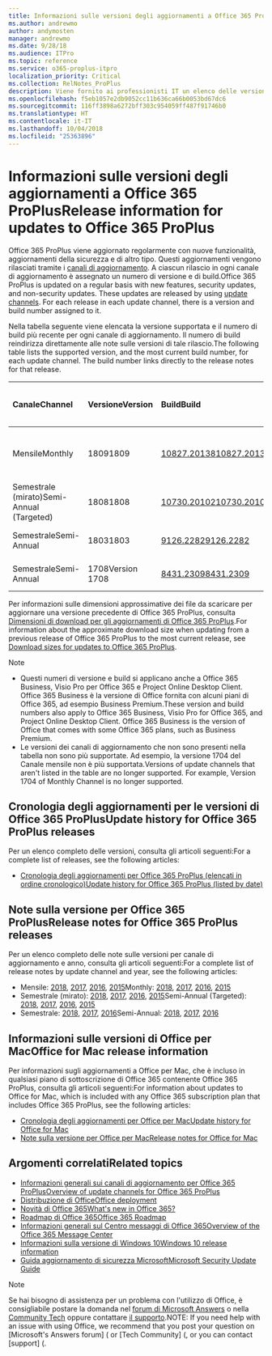 ```yaml
---
title: Informazioni sulle versioni degli aggiornamenti a Office 365 ProPlus
ms.author: andrewmo
author: andymosten
manager: andrewmo
ms.date: 9/28/18
ms.audience: ITPro
ms.topic: reference
ms.service: o365-proplus-itpro
localization_priority: Critical
ms.collection: RelNotes_ProPlus
description: Viene fornito ai professionisti IT un elenco delle versioni più recenti per Office 365 ProPlus per ciascun canale di aggiornamenti e collegamenti alle note sulle versioni e alla cronologia degli aggiornamenti
ms.openlocfilehash: f5eb1057e2db9052cc11b636ca66b0053bd67dc6
ms.sourcegitcommit: 116ff3898a6272bff303c954059ff487f91746b0
ms.translationtype: HT
ms.contentlocale: it-IT
ms.lasthandoff: 10/04/2018
ms.locfileid: "25363896"
---
```

# <a name="release-information-for-updates-to-office-365-proplus"></a><span data-ttu-id="85976-103">Informazioni sulle versioni degli aggiornamenti a Office 365 ProPlus</span><span class="sxs-lookup"><span data-stu-id="85976-103">Release information for updates to Office 365 ProPlus</span></span>

<span data-ttu-id="85976-p101">Office 365 ProPlus viene aggiornato regolarmente con nuove funzionalità, aggiornamenti della sicurezza e di altro tipo. Questi aggiornamenti vengono rilasciati tramite i [canali di aggiornamento](https://docs.microsoft.com/DeployOffice/overview-of-update-channels-for-office-365-proplus). A ciascun rilascio in ogni canale di aggiornamento è assegnato un numero di versione e di build.</span><span class="sxs-lookup"><span data-stu-id="85976-p101">Office 365 ProPlus is updated on a regular basis with new features, security updates, and non-security updates. These updates are released by using [update channels](https://docs.microsoft.com/DeployOffice/overview-of-update-channels-for-office-365-proplus). For each release in each update channel, there is a version and build number assigned to it.</span></span> 

<span data-ttu-id="85976-p102">Nella tabella seguente viene elencata la versione supportata e il numero di build più recente per ogni canale di aggiornamento. Il numero di build reindirizza direttamente alle note sulle versioni di tale rilascio.</span><span class="sxs-lookup"><span data-stu-id="85976-p102">The following table lists the supported version, and the most current build number, for each update channel. The build number links directly to the release notes for that release.</span></span> 

  
|<span data-ttu-id="85976-109">**Canale**</span><span class="sxs-lookup"><span data-stu-id="85976-109">**Channel**</span></span>|<span data-ttu-id="85976-110">**Versione**</span><span class="sxs-lookup"><span data-stu-id="85976-110">**Version**</span></span>|<span data-ttu-id="85976-111">**Build**</span><span class="sxs-lookup"><span data-stu-id="85976-111">**Build**</span></span>|<span data-ttu-id="85976-112">**Data di rilascio**</span><span class="sxs-lookup"><span data-stu-id="85976-112">**Release date**</span></span>|<span data-ttu-id="85976-113">**Versione supportata fino a**</span><span class="sxs-lookup"><span data-stu-id="85976-113">**Version supported until**</span></span>|
|:-----|:-----|:-----|:-----|:-----|
|<span data-ttu-id="85976-114">Mensile</span><span class="sxs-lookup"><span data-stu-id="85976-114">Monthly</span></span>  <br/> |<span data-ttu-id="85976-115">1809</span><span class="sxs-lookup"><span data-stu-id="85976-115">1809</span></span>  <br/> |[<span data-ttu-id="85976-116">10827.20138</span><span class="sxs-lookup"><span data-stu-id="85976-116">10827.20138</span></span>](monthly-channel-2018.md#version-1809-september-27)  <br/> | <span data-ttu-id="85976-117">27 settembre 2018</span><span class="sxs-lookup"><span data-stu-id="85976-117">September 27, 2018</span></span>  <br/> |<span data-ttu-id="85976-118">Viene rilasciata la versione 1810</span><span class="sxs-lookup"><span data-stu-id="85976-118">Version 1808 is released</span></span> <br/>|
|<span data-ttu-id="85976-119">Semestrale (mirato)</span><span class="sxs-lookup"><span data-stu-id="85976-119">Semi-Annual (Targeted)</span></span>  <br/> |<span data-ttu-id="85976-120">1808</span><span class="sxs-lookup"><span data-stu-id="85976-120">1808</span></span>  <br/> |[<span data-ttu-id="85976-121">10730.20102</span><span class="sxs-lookup"><span data-stu-id="85976-121">10730.20102</span></span>](semi-annual-channel-targeted-2018.md#version-1808-September-11)  <br/> | <span data-ttu-id="85976-122">11 settembre 2018</span><span class="sxs-lookup"><span data-stu-id="85976-122">September 11, 2018</span></span>  <br/> | <span data-ttu-id="85976-123">13 marzo 2019</span><span class="sxs-lookup"><span data-stu-id="85976-123">March 13, 2019</span></span> <br/>|
|<span data-ttu-id="85976-124">Semestrale</span><span class="sxs-lookup"><span data-stu-id="85976-124">Semi-Annual</span></span> <br/> |<span data-ttu-id="85976-125">1803</span><span class="sxs-lookup"><span data-stu-id="85976-125">1803</span></span>  <br/> | [<span data-ttu-id="85976-126">9126.2282</span><span class="sxs-lookup"><span data-stu-id="85976-126">9126.2282</span></span>](semi-annual-channel-2018.md#version-1803-september-11) <br/> | <span data-ttu-id="85976-127">11 settembre 2018</span><span class="sxs-lookup"><span data-stu-id="85976-127">September 11, 2018</span></span>  <br/> | <span data-ttu-id="85976-128">10 settembre 2019</span><span class="sxs-lookup"><span data-stu-id="85976-128">September 10, 2019</span></span> <br/>|
|<span data-ttu-id="85976-129">Semestrale</span><span class="sxs-lookup"><span data-stu-id="85976-129">Semi-Annual</span></span> <br/> |<span data-ttu-id="85976-130">1708</span><span class="sxs-lookup"><span data-stu-id="85976-130">Version 1708</span></span>  <br/> |[<span data-ttu-id="85976-131">8431.2309</span><span class="sxs-lookup"><span data-stu-id="85976-131">8431.2309</span></span>](semi-annual-channel-2018.md#version-1708-september-11)  <br/> | <span data-ttu-id="85976-132">11 settembre 2018</span><span class="sxs-lookup"><span data-stu-id="85976-132">September 11, 2018</span></span>  <br/> | <span data-ttu-id="85976-133">13 marzo 2019</span><span class="sxs-lookup"><span data-stu-id="85976-133">March 13, 2019</span></span> <br/>|

<span data-ttu-id="85976-134">Per informazioni sulle dimensioni approssimative dei file da scaricare per aggiornare una versione precedente di Office 365 ProPlus, consulta [Dimensioni di download per gli aggiornamenti di Office 365 ProPlus](download-sizes-office365-proplus-updates.md).</span><span class="sxs-lookup"><span data-stu-id="85976-134">For information about the approximate download size when updating from a previous release of Office 365 ProPlus to the most current release, see [Download sizes for updates to Office 365 ProPlus](download-sizes-office365-proplus-updates.md).</span></span>

> [!NOTE]
> - <span data-ttu-id="85976-p103">Questi numeri di versione e build si applicano anche a Office 365 Business, Visio Pro per Office 365 e Project Online Desktop Client. Office 365 Business è la versione di Office fornita con alcuni piani di Office 365, ad esempio Business Premium.</span><span class="sxs-lookup"><span data-stu-id="85976-p103">These version and build numbers also apply to Office 365 Business, Visio Pro for Office 365, and Project Online Desktop Client. Office 365 Business is the version of Office that comes with some Office 365 plans, such as Business Premium.</span></span>
> - <span data-ttu-id="85976-p104">Le versioni dei canali di aggiornamento che non sono presenti nella tabella non sono più supportate. Ad esempio, la versione 1704 del Canale mensile non è più supportata.</span><span class="sxs-lookup"><span data-stu-id="85976-p104">Versions of update channels that aren't listed in the table are no longer supported. For example, Version 1704 of Monthly Channel is no longer supported.</span></span> 


## <a name="update-history-for-office-365-proplus-releases"></a><span data-ttu-id="85976-139">Cronologia degli aggiornamenti per le versioni di Office 365 ProPlus</span><span class="sxs-lookup"><span data-stu-id="85976-139">Update history for Office 365 ProPlus releases</span></span>

<span data-ttu-id="85976-140">Per un elenco completo delle versioni, consulta gli articoli seguenti:</span><span class="sxs-lookup"><span data-stu-id="85976-140">For a complete list of releases, see the following articles:</span></span>
 - [<span data-ttu-id="85976-141">Cronologia degli aggiornamenti per Office 365 ProPlus (elencati in ordine cronologico)</span><span class="sxs-lookup"><span data-stu-id="85976-141">Update history for Office 365 ProPlus (listed by date)</span></span>](update-history-office365-proplus-by-date.md)

## <a name="release-notes-for-office-365-proplus-releases"></a><span data-ttu-id="85976-142">Note sulla versione per Office 365 ProPlus</span><span class="sxs-lookup"><span data-stu-id="85976-142">Release notes for Office 365 ProPlus releases</span></span>

<span data-ttu-id="85976-143">Per un elenco completo delle note sulle versioni per canale di aggiornamento e anno, consulta gli articoli seguenti:</span><span class="sxs-lookup"><span data-stu-id="85976-143">For a complete list of release notes by update channel and year, see the following articles:</span></span>
 - <span data-ttu-id="85976-144">Mensile: [2018](monthly-channel-2018.md), [2017](monthly-channel-2017.md), [2016](monthly-channel-2016.md), [2015](monthly-channel-2015.md)</span><span class="sxs-lookup"><span data-stu-id="85976-144">Monthly: [2018](monthly-channel-2018.md), [2017](monthly-channel-2017.md), [2016](monthly-channel-2016.md), [2015](monthly-channel-2015.md)</span></span>
 - <span data-ttu-id="85976-145">Semestrale (mirato): [2018](semi-annual-channel-targeted-2018.md), [2017](semi-annual-channel-targeted-2017.md), [2016](semi-annual-channel-targeted-2016.md), [2015](semi-annual-channel-targeted-2015.md)</span><span class="sxs-lookup"><span data-stu-id="85976-145">Semi-Annual (Targeted): [2018](semi-annual-channel-targeted-2018.md), [2017](semi-annual-channel-targeted-2017.md), [2016](semi-annual-channel-targeted-2016.md), [2015](semi-annual-channel-targeted-2015.md)</span></span>
 - <span data-ttu-id="85976-146">Semestrale: [2018](semi-annual-channel-2018.md), [2017](semi-annual-channel-2017.md), [2016](semi-annual-channel-2016.md)</span><span class="sxs-lookup"><span data-stu-id="85976-146">Semi-Annual: [2018](semi-annual-channel-2018.md), [2017](semi-annual-channel-2017.md), [2016](semi-annual-channel-2016.md)</span></span>

## <a name="office-for-mac-release-information"></a><span data-ttu-id="85976-147">Informazioni sulle versioni di Office per Mac</span><span class="sxs-lookup"><span data-stu-id="85976-147">Office for Mac release information</span></span>

<span data-ttu-id="85976-148">Per informazioni sugli aggiornamenti a Office per Mac, che è incluso in qualsiasi piano di sottoscrizione di Office 365 contenente Office 365 ProPlus, consulta gli articoli seguenti:</span><span class="sxs-lookup"><span data-stu-id="85976-148">For information about updates to Office for Mac, which is included with any Office 365 subscription plan that includes Office 365 ProPlus, see the following articles:</span></span>
 - [<span data-ttu-id="85976-149">Cronologia degli aggiornamenti per Office per Mac</span><span class="sxs-lookup"><span data-stu-id="85976-149">Update history for Office for Mac</span></span>](update-history-office-for-mac.md)
 - [<span data-ttu-id="85976-150">Note sulla versione per Office per Mac</span><span class="sxs-lookup"><span data-stu-id="85976-150">Release notes for Office for Mac</span></span>](release-notes-office-for-mac.md)


## <a name="related-topics"></a><span data-ttu-id="85976-151">Argomenti correlati</span><span class="sxs-lookup"><span data-stu-id="85976-151">Related topics</span></span>

- [<span data-ttu-id="85976-152">Informazioni generali sui canali di aggiornamento per Office 365 ProPlus</span><span class="sxs-lookup"><span data-stu-id="85976-152">Overview of update channels for Office 365 ProPlus</span></span>](https://docs.microsoft.com/DeployOffice/overview-of-update-channels-for-office-365-proplus)
- [<span data-ttu-id="85976-153">Distribuzione di Office</span><span class="sxs-lookup"><span data-stu-id="85976-153">Office deployment</span></span>](https://docs.microsoft.com/deployoffice/)
- [<span data-ttu-id="85976-154">Novità di Office 365</span><span class="sxs-lookup"><span data-stu-id="85976-154">What's new in Office 365?</span></span>](https://support.office.com/article/95c8d81d-08ba-42c1-914f-bca4603e1426)
- [<span data-ttu-id="85976-155">Roadmap di Office 365</span><span class="sxs-lookup"><span data-stu-id="85976-155">Office 365 Roadmap</span></span>](https://products.office.com/business/office-365-roadmap)
- [<span data-ttu-id="85976-156">Informazioni generali sul Centro messaggi di Office 365</span><span class="sxs-lookup"><span data-stu-id="85976-156">Overview of the Office 365 Message Center</span></span>](https://support.office.com/article/38fb3333-bfcc-4340-a37b-deda509c2093)
- [<span data-ttu-id="85976-157">Informazioni sulla versione di Windows 10</span><span class="sxs-lookup"><span data-stu-id="85976-157">Windows 10 release information</span></span>](https://www.microsoft.com/itpro/windows-10/release-information)
- [<span data-ttu-id="85976-158">Guida aggiornamento di sicurezza Microsoft</span><span class="sxs-lookup"><span data-stu-id="85976-158">Microsoft Security Update Guide</span></span>](https://portal.msrc.microsoft.com/)

> [!NOTE]
> <span data-ttu-id="85976-159">Se hai bisogno di assistenza per un problema con l'utilizzo di Office, è consigliabile postare la domanda nel [forum di Microsoft Answers](https://answers.microsoft.com/) o nella [Community Tech](https://techcommunity.microsoft.com/) oppure contattare [il supporto](https://support.microsoft.com/contactus).</span><span class="sxs-lookup"><span data-stu-id="85976-159">NOTE: If you need help with an issue with using Office, we recommend that you post your question on [Microsoft's Answers forum] ([](https://answers.microsoft.com/) or [Tech Community] ([](https://techcommunity.microsoft.com/), or you can contact [support] ([](https://support.microsoft.com/contactus).</span></span>
